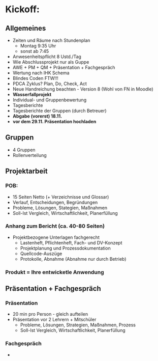 # Kickoff:

## Allgemeines
- Zeiten und Räume nach Stundenplan
  - Montag 9:35 Uhr
  - sonst ab 7:45
- Anwesenheitspflicht 8 Ustd./Tag
- Wie Abschlussprojekt nur als Guppe
- AWE + PM + QM + Präsentation + Fachgespräch
- Wertung nach IHK Schema
- Blindes Coden FTW!!!
- PDCA Zyklus? Plan, Do, Check, Act
- Neue Handreichung beachten - Version 8 (Wohl von FN in Moodle)
- **Wasserfallprojekt**
- Individual- und Gruppenbewertung
- Tagesberichte
- Tagesberichte der Gruppen (durch Betreuer)
- **Abgabe (vorerst) 18.11.**
- **vor dem 29.11. Präsentation hochladen**

## Gruppen
- 4 Gruppen
- Rollenverteilung

## Projektarbeit
### POB:
- 15 Seiten Netto (+ Verzeichnisse und Glossar)
- Verlauf, Entscheidungen, Begründungen
- Probleme, Lösungen, Stategien, Maßnahmen
- Soll-Ist Vergleich, Wirtschaftlichkeit, Planerfüllung

### Anhang zum Bericht (ca. 40-80 Seiten)
- Projektbezogene Unterlagen fachgerecht
  - Lastenheft, Pflichtenheft, Fach- und DV-Konzept
  - Projektplanung und Prozessdokumentation
  - Quellcode-Auszüge
  - Protokolle, Abnahme (Abnahme nur durch Betrieb)
  
### Produkt = Ihre entwicketle Anwendung


## Präsentation + Fachgespräch
### Präsentation
- 20 min pro Person - gleich aufteilen
- Präsentation vor 2 Lehrern + Mitschüler
  - Probleme, Lösungen, Strategien, Maßnahmen, Prozess
  - Soll-Ist Vergleich, Wirtschaftlichkeit, Planerfüllung
  
### Fachgespräch
- 

